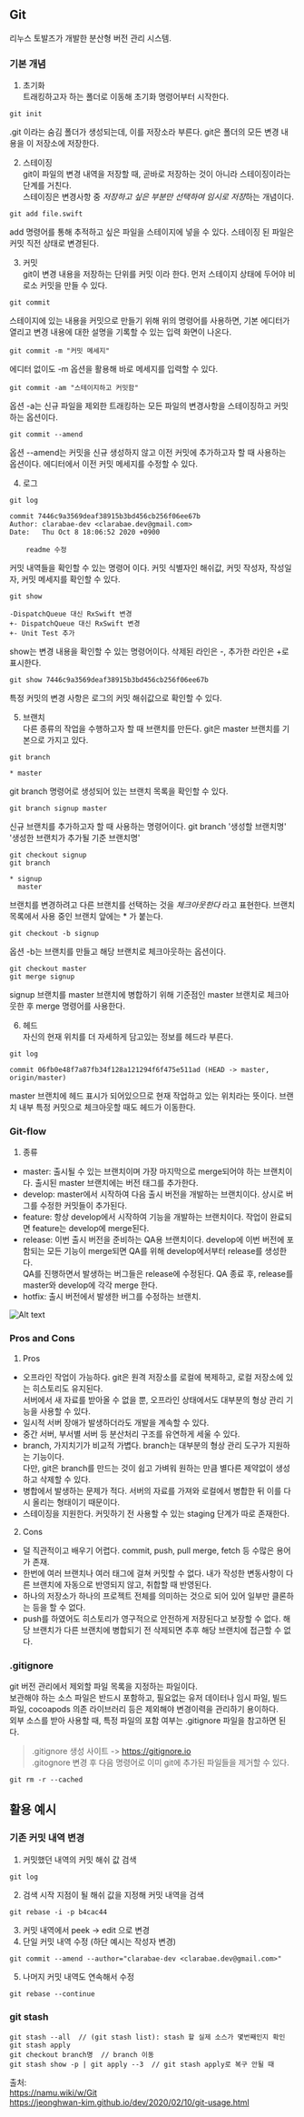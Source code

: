 ## Git  
리누스 토발즈가 개발한 분산형 버전 관리 시스템.  
  
  
  
### 기본 개념  
1. 초기화  
트래킹하고자 하는 폴더로 이동해 초기화 명령어부터 시작한다.  

```cli
git init
```  
  
.git 이라는 숨김 폴더가 생성되는데, 이를 저장소라 부른다. git은 폴더의 모든 변경 내용을 이 저장소에 저장한다.  

2. 스테이징  
git이 파일의 변경 내역을 저장할 때, 곧바로 저장하는 것이 아니라 스테이징이라는 단계를 거친다.  
스테이징은 변경사항 중 *저장하고 싶은 부분만 선택하여 임시로 저장*하는 개념이다.  
  
```cli
git add file.swift
```  
  
add 명령어를 통해 추적하고 싶은 파일을 스테이지에 넣을 수 있다. 스테이징 된 파일은 커밋 직전 상태로 변경된다.  

3. 커밋  
git이 변경 내용을 저장하는 단위를 커밋 이라 한다. 먼저 스테이지 상태에 두어야 비로소 커밋을 만들 수 있다.  
  
```cli
git commit
```  
  
스테이지에 있는 내용을 커밋으로 만들기 위해 위의 명령어를 사용하면, 기본 에디터가 열리고 변경 내용에 대한 설명을 기록할 수 있는 입력 화면이 나온다.  
  
```cli
git commit -m "커밋 메세지"
```  
  
에디터 없이도 -m 옵션을 활용해 바로 메세지를 입력할 수 있다.  
  
```cli
git commit -am "스테이지하고 커밋함"
```  
  
옵션 -a는 신규 파일을 제외한 트래킹하는 모든 파일의 변경사항을 스테이징하고 커밋하는 옵션이다.  
  
```cli
git commit --amend
```  
  
옵션 --amend는 커밋을 신규 생성하지 않고 이전 커밋에 추가하고자 할 때 사용하는 옵션이다. 에디터에서 이전 커밋 메세지를 수정할 수 있다.  

4. 로그  
  
```cli
git log

commit 7446c9a3569deaf38915b3bd456cb256f06ee67b
Author: clarabae-dev <clarabae.dev@gmail.com>
Date:   Thu Oct 8 18:06:52 2020 +0900

    readme 수정
```  
  
커밋 내역들을 확인할 수 있는 명령어 이다. 커밋 식별자인 해쉬값, 커밋 작성자, 작성일자, 커밋 메세지를 확인할 수 있다.  
  
```cli
git show

-DispatchQueue 대신 RxSwift 변경
+- DispatchQueue 대신 RxSwift 변경
+- Unit Test 추가
```  
  
show는 변경 내용을 확인할 수 있는 명령어이다. 삭제된 라인은 -, 추가한 라인은 +로 표시한다.  
  
```cli
git show 7446c9a3569deaf38915b3bd456cb256f06ee67b
```  
  
특정 커밋의 변경 사항은 로그의 커밋 해쉬값으로 확인할 수 있다.  

5. 브랜치  
다른 종류의 작업을 수행하고자 할 때 브랜치를 만든다. git은 master 브랜치를 기본으로 가지고 있다.  
  
```cli
git branch

* master
```  
  
git branch 명령어로 생성되어 있는 브랜치 목록을 확인할 수 있다.  
  
```cli
git branch signup master
```  
  
신규 브랜치를 추가하고자 할 때 사용하는 명령어이다. git branch '생성할 브랜치명' '생성한 브랜치가 추가될 기준 브랜치명'  
  
```cli
git checkout signup
git branch

* signup
  master
```  
  
브랜치를 변경하려고 다른 브랜치를 선택하는 것을 *체크아웃한다* 라고 표현한다. 브랜치 목록에서 사용 중인 브랜치 앞에는 * 가 붙는다.  
  
```cli
git checkout -b signup
```  
  
옵션 -b는 브랜치를 만들고 해당 브랜치로 체크아웃하는 옵션이다.  
  
```cli
git checkout master
git merge signup
```  
  
signup 브랜치를 master 브랜치에 병합하기 위해 기준점인 master 브랜치로 체크아웃한 후 merge 명령어를 사용한다.  

6. 헤드  
자신의 현재 위치를 더 자세하게 담고있는 정보를 헤드라 부른다.  
  
```cli
git log

commit 06fb0e48f7a87fb34f128a121294f6f475e511ad (HEAD -> master, origin/master)
```  
  
master 브랜치에 헤드 표시가 되어있으므로 현재 작업하고 있는 위치라는 뜻이다. 브랜치 내부 특정 커밋으로 체크아웃할 때도 헤드가 이동한다.  
  
### Git-flow  
1. 종류  
- master: 출시될 수 있는 브랜치이며 가장 마지막으로 merge되어야 하는 브랜치이다. 출시된 master 브랜치에는 버전 태그를 추가한다.  
- develop: master에서 시작하여 다음 출시 버전을 개발하는 브랜치이다. 상시로 버그를 수정한 커밋들이 추가된다.  
- feature: 항상 develop에서 시작하여 기능을 개발하는 브랜치이다. 작업이 완료되면 feature는 develop에 merge된다.  
- release: 이번 출시 버전을 준비하는 QA용 브랜치이다. develop에 이번 버전에 포함되는 모든 기능이 merge되면 QA를 위해 develop에서부터 release를 생성한다.  
		   QA를 진행하면서 발생하는 버그들은 release에 수정된다. QA 종료 후, release를 master와 develop에 각각 merge 한다.
- hotfix: 출시 버전에서 발생한 버그를 수정하는 브랜치.  
  
![Alt text](https://woowabros.github.io/img/2017-10-30/git-flow_overall_graph.png)  
  
  
### Pros and Cons  
1. Pros  
- 오프라인 작업이 가능하다. git은 원격 저장소를 로컬에 복제하고, 로컬 저장소에 있는 히스토리도 유지된다.  
서버에서 새 자료를 받아올 수 없을 뿐, 오프라인 상태에서도 대부분의 형상 관리 기능을 사용할 수 있다.  
- 일시적 서버 장애가 발생하더라도 개발을 계속할 수 있다.  
- 중간 서버, 부서별 서버 등 분산처리 구조를 유연하게 세울 수 있다.  
- branch, 가지치기가 비교적 가볍다. branch는 대부분의 형상 관리 도구가 지원하는 기능이다.  
다만, git은 branch를 만드는 것이 쉽고 가벼워 원하는 만큼 별다른 제약없이 생성하고 삭제할 수 있다.  
- 병합에서 발생하는 문제가 적다. 서버의 자료를 가져와 로컬에서 병합한 뒤 이를 다시 올리는 형태이기 때문이다.  
- 스테이징을 지원한다. 커밋하기 전 사용할 수 있는 staging 단계가 따로 존재한다.  
2. Cons  
- 덜 직관적이고 배우기 어렵다. commit, push, pull merge, fetch 등 수많은 용어가 존재.  
- 한번에 여러 브랜치나 여러 태그에 걸쳐 커밋할 수 없다. 내가 작성한 변동사항이 다른 브랜치에 자동으로 반영되지 않고, 취합할 때 반영된다.  
- 하나의 저장소가 하나의 프로젝트 전체를 의미하는 것으로 되어 있어 일부만 클론하는 등을 할 수 없다.  
- push를 하였어도 히스토리가 영구적으로 안전하게 저장된다고 보장할 수 없다. 해당 브랜치가 다른 브랜치에 병합되기 전 삭제되면 추후 해당 브랜치에 접근할 수 없다.  
  
### .gitignore  
git 버전 관리에서 제외할 파일 목록을 지정하는 파일이다.  
보관해야 하는 소스 파일은 반드시 포함하고, 필요없는 유저 데이터나 임시 파일, 빌드 파일, cocoapods 의존 라이브러리 등은 제외해야 변경이력을 관리하기 용이하다.  
외부 소스를 받아 사용할 때, 특정 파일의 포함 여부는 .gitignore 파일을 참고하면 된다.  
> .gitignore 생성 사이트 -> https://gitignore.io  
.gitognore 변경 후 다음 명령어로 이미 git에 추가된 파일들을 제거할 수 있다.  
  
```cli
git rm -r --cached  
```  
  
  
  
  
## 활용 예시  
  
  
### 기존 커밋 내역 변경  
1. 커밋했던 내역의 커밋 해쉬 값 검색  
  
```cli
git log
```  
  
2. 검색 시작 지점이 될 해쉬 값을 지정해 커밋 내역을 검색  
  
```cli
git rebase -i -p b4cac44  
```  
  
3. 커밋 내역에서 peek -> edit 으로 변경  
4. 단일 커밋 내역 수정 (하단 예시는 작성자 변경)  
  
```cli
git commit --amend --author="clarabae-dev <clarabae.dev@gmail.com>"  
```  
  
5. 나머지 커밋 내역도 연속해서 수정  
  
```cli
git rebase --continue  
```  
  
  
### git stash  
  
```cli
git stash --all  // (git stash list): stash 할 실제 소스가 몇번째인지 확인  
git stash apply  
git checkout branch명  // branch 이동  
git stash show -p | git apply --3  // git stash apply로 복구 안될 때  
```  
  
  
  
  
출처:  
https://namu.wiki/w/Git  
https://jeonghwan-kim.github.io/dev/2020/02/10/git-usage.html  